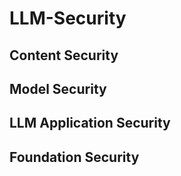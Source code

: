# LLM-Security

## Content Security

## Model Security

## LLM Application Security

## Foundation Security
